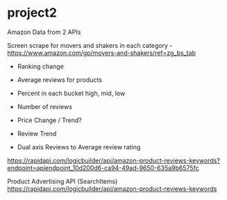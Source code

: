 # project2

Amazon Data from 2 APIs

Screen scrape for movers and shakers in each category - https://www.amazon.com/gp/movers-and-shakers/ref=zg_bs_tab
- Ranking change 
- Average reviews for products
- Percent in each bucket high, mid, low
- Number of reviews
- Price Change / Trend?
- Review Trend

- Dual axis Reviews to Average review rating


https://rapidapi.com/logicbuilder/api/amazon-product-reviews-keywords?endpoint=apiendpoint_10d200d6-ca94-49ad-9650-635a9b6575fc

Product Advertising API (SearchItems)
https://rapidapi.com/logicbuilder/api/amazon-product-reviews-keywords
